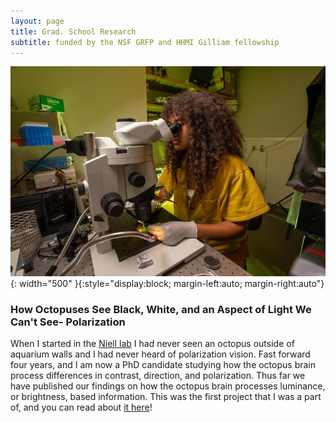 ```yaml
---
layout: page
title: Grad. School Research
subtitle: funded by the NSF GRFP and HHMI Gilliam fellowship
---
```

![Angelique at the microscope](MicroscopeHeadshot.JPG){: width="500" }{:style="display:block; margin-left:auto; margin-right:auto"}
### How Octopuses See Black, White, and an Aspect of Light We Can't See- Polarization

When I started in the [Niell lab](https://nielllab.uoregon.edu) I had never seen an octopus outside of aquarium walls and I had never heard of polarization vision. Fast forward four years, and I am now a PhD candidate studying how the octopus brain process differences in contrast, direction, and polarization. Thus far we have published our findings on how the octopus brain processes luminance, or brightness, based information. This was the first project that I was a part of, and you can read about [it here](https://www.cell.com/current-biology/fulltext/S0960-9822(23)00745-5)!
